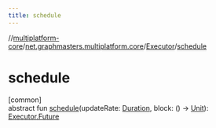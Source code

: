 ```yaml
---
title: schedule
---
```

//[multiplatform-core](../../../index.html)/[net.graphmasters.multiplatform.core](../index.html)/[Executor](index.html)/[schedule](schedule.html)



# schedule



[common]\
abstract fun [schedule](schedule.html)(updateRate: [Duration](../../net.graphmasters.multiplatform.core.units/-duration/index.html), block: () -&gt; [Unit](https://kotlinlang.org/api/latest/jvm/stdlib/kotlin/-unit/index.html)): [Executor.Future](-future/index.html)




